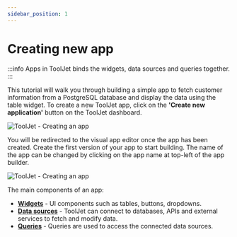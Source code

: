 ```yaml
---
sidebar_position: 1
---
```


# Creating new app

:::info
Apps in ToolJet binds the widgets, data sources and queries together.
:::

This tutorial will walk you through building a simple app to fetch customer information from a PostgreSQL database and display the data using the table widget.
To create a new ToolJet app, click on the **'Create new application'** button on the ToolJet dashboard. 

<div style={{textAlign: 'center'}}>

![ToolJet - Creating an app](/img/tutorial/creating-new-app/dashboard.png)

</div>

You will be redirected to the visual app editor once the app has been created. Create the first version of your app to start building. The name of the app can be changed by clicking on the app name at top-left of the app builder.

<div style={{textAlign: 'center'}}>

![ToolJet - Creating an app](/img/tutorial/creating-new-app/visual-app-editor.png)

</div>

The main components of an app: 

- **[Widgets](https://docs.tooljet.com/docs/tutorial/adding-widget)** - UI components such as tables, buttons, dropdowns.
- **[Data sources](https://docs.tooljet.com/docs/tutorial/adding-a-datasource)** - ToolJet can connect to databases, APIs and external services to fetch and modify data.
- **[Queries](https://docs.tooljet.com/docs/tutorial/building-queries)** - Queries are used to access the connected data sources.